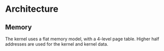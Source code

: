 # Architecture

## Memory

The kernel uses a flat memory model, with a 4-level page table.
Higher half addresses are used for the kernel and kernel data.
